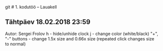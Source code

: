 git # 1. kodutöö – Lauakell

## Tähtpäev 18.02.2018 23:59

Autor: Sergei Frolov
h - hide/unhide clock
j - change color (white/black)
"+", "-" buttons - change 1.5x size and 0.66x size (repeated click changes size to normal)

